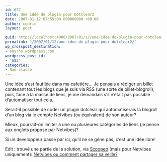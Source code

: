 ```yaml
---
id: 677
title: Une idée de plugin pour DotClear2
date: 2007-01-12 07:55:00.000000000 +00:00
author: cedric
layout: post

guid: http://localhost:4000/2007/01/12/une-idee-de-plugin-pour-dotclear2.html
permalink: "/2007/01/12/une-idee-de-plugin-pour-dotclear2/"
wp_crosspost_destination:
- akyrho.wordpress.com
wordpress_post_id:
- '683'
categories:
- Non classé
---
```

Une idée s’est faufilée dans ma cafetière… Je pensais à rédiger un billet contenant tout les blogs que je suis via RSS (une sorte de billet-blogroll), puis, face à la masse de liens, je me demandais s’il n’était pas possible d’automatiser tout cela.

Serait-il possible de coder un plugin dotclear qui automatiserais la blogroll d’un blog via le compte Netvibes (ou équivalent) de son auteur?

Mieux, pourrait-on limiter à une ou plusieures catégories de liens (je pense aux onglets proposé par Netvibes)?

Si un developpeur passe par ici, qu’il ne se gêne pas, c’est une idée libre!

Edit : trouvé une partie de la solution, via [Scoopeo](http://www.scoopeo.com/) (mais pour Netvibes uniquement): [Netvibes ou comment partager sa veille?](http://www.webdeux.info/netvibes-ou-comment-partager-sa-veille)